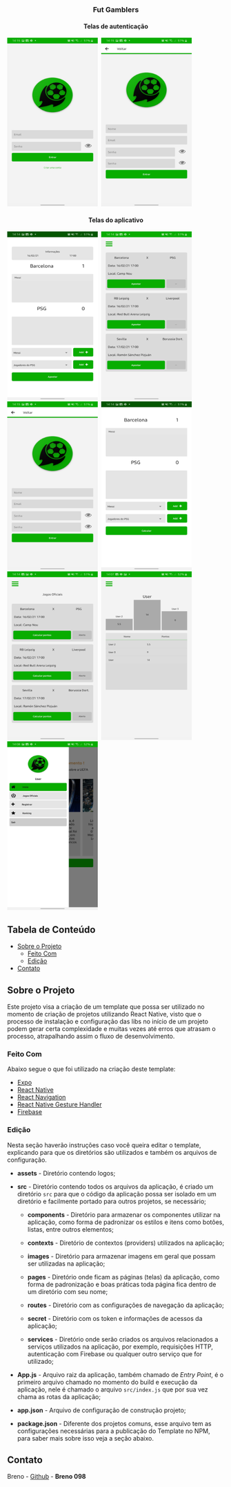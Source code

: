 <p align="center">
  <h3 align="center"> Fut Gamblers </h3>
</p>

<p align="center">
  <h4 align="center"> Telas de autenticação </h4>
</p>

<kbd class="block two first">
 <img src="https://github.com/Breno098/gamblers/blob/master/readme_images/login_screen.jpeg" width="210" height="390">
 <img src="https://github.com/Breno098/gamblers/blob/master/readme_images/create_user_screen.jpeg" width="210" height="390">
</kbd>

<p align="center">
  <h4 align="center"> Telas do aplicativo </h4>
</p>

<kbd class="block two first">
  <img src="https://github.com/Breno098/gamblers/blob/master/readme_images/bet_screen.jpeg" width="210" height="390">
  <img src="https://github.com/Breno098/gamblers/blob/master/readme_images/bets_screen.jpeg" width="210" height="390">
  <img src="https://github.com/Breno098/gamblers/blob/master/readme_images/create_user_screen.jpeg" width="210" height="390">
  <img src="https://github.com/Breno098/gamblers/blob/master/readme_images/oficial_game_calc_screen.jpeg" width="210" height="390">
  <img src="https://github.com/Breno098/gamblers/blob/master/readme_images/oficial_game_screen.jpeg" width="210" height="390">
  <img src="https://github.com/Breno098/gamblers/blob/master/readme_images/ranking_screen.jpeg" width="210" height="390">
  <img src="https://github.com/Breno098/gamblers/blob/master/readme_images/side_menu.jpeg" width="210" height="390">
</kbd>

## Tabela de Conteúdo

- [Sobre o Projeto](#sobre-o-projeto)
  - [Feito Com](#feito-com)
  - [Edição](#edi%C3%A7%C3%A3o)
- [Contato](#contato)

## Sobre o Projeto

Este projeto visa a criação de um template que possa ser utilizado no momento de criação de projetos utilizando React Native, visto que o processo de instalação e configuração das libs no início de um projeto podem gerar certa complexidade e muitas vezes até erros que atrasam o processo, atrapalhando assim o fluxo de desenvolvimento.

### Feito Com

Abaixo segue o que foi utilizado na criação deste template:

- [Expo](https://docs.expo.io/) 
- [React Native](http://facebook.github.io/react-native/)
- [React Navigation](https://reactnavigation.org)
- [React Native Gesture Handler](https://kmagiera.github.io/react-native-gesture-handler/)
- [Firebase](https://firebase.google.com/)

### Edição

Nesta seção haverão instruções caso você queira editar o template, explicando para que os diretórios são utilizados e também os arquivos de configuração.

- **assets** - Diretório contendo logos;

- **src** - Diretório contendo todos os arquivos da aplicação, é criado um diretório `src` para que o código da aplicação possa ser isolado em um diretório e facilmente portado para outros projetos, se necessário;

  - **components** - Diretório para armazenar os componentes utilizar na aplicação, como forma de padronizar os estilos e itens como botôes, listas, entre outros elementos;

  - **contexts** - Diretório de contextos (providers) utilizados na aplicação;
  
  - **images** - Diretório para armazenar imagens em geral que possam ser utilizadas na aplicação;
  
  - **pages** - Diretório onde ficam as páginas (telas) da aplicação, como forma de padronização e boas práticas toda página fica dentro de um diretório com seu nome;
  
  - **routes** - Diretório com as configurações de navegação da aplicação;
  
  - **secret** - Diretório com os token e informações de acessos da aplicação;
  
  - **services** - Diretório onde serão criados os arquivos relacionados a serviços utilizados na aplicação, por exemplo, requisições HTTP, autenticação com Firebase ou qualquer outro serviço que for utilizado;

- **App.js** - Arquivo raiz da aplicação, também chamado de _Entry Point_, é o primeiro arquivo chamado no momento do build e execução da aplicação, nele é chamado o arquivo `src/index.js` que por sua vez chama as rotas da aplicação;

- **app.json** - Arquivo de configuração de construção projeto; 

- **package.json** - Diferente dos projetos comuns, esse arquivo tem as configurações necessárias para a publicação do Template no NPM, para saber mais sobre isso veja a seção abaixo.

## Contato

Breno - [Github](https://github.com/Breno098) - **Breno 098**
